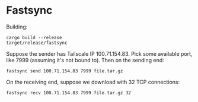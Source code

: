 # Fastsync

Building:

    cargo build --release
    target/release/fastsync

Suppose the sender has Tailscale IP 100.71.154.83. Pick some available port,
like 7999 (assuming it's not bound to). Then on the sending end:

    fastsync send 100.71.154.83 7999 file.tar.gz

On the receiving end, suppose we download with 32 TCP connections:

    fastsync recv 100.71.154.83 7999 file.tar.gz 32
